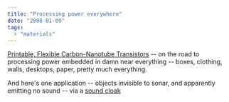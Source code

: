 ```yaml
---
title: "Processing power everywhere"
date: "2008-01-09"
tags: 
  - "materials"
---
```


[Printable, Flexible Carbon-Nanotube Transistors](http://www.physorg.com/news119009155.html "Printable, Flexible Carbon-Nanotube Transistors") -- on the road to processing power embedded in damn near everything -- boxes, clothing, walls, desktops, paper, pretty much everything.

And here's one application -- objects invisible to sonar, and apparently emitting no sound -- via a [sound cloak](http://www.scienceblog.com/cms/invisibility-cloaks-could-break-sound-barriers-15194.html)
